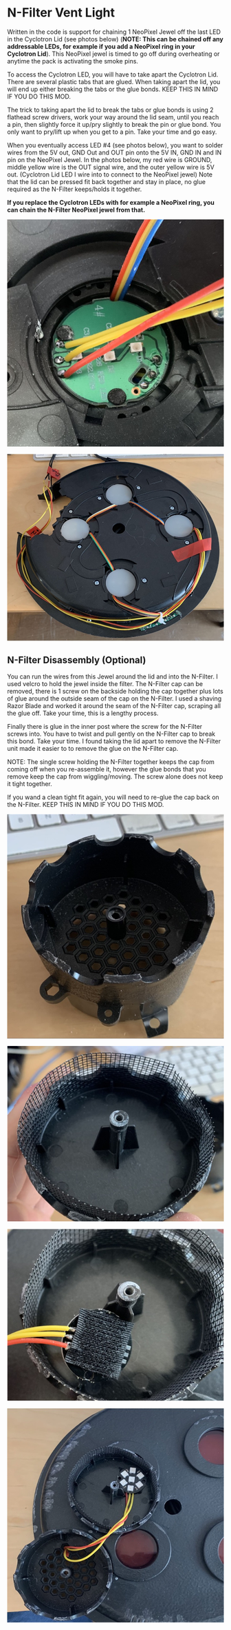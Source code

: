 # N-Filter Vent Light

Written in the code is support for chaining 1 NeoPixel Jewel off the last LED in the Cyclotron Lid (see photos below) (**NOTE: This can be chained off any addressable LEDs, for example if you add a NeoPixel ring in your Cyclotron Lid**). This NeoPixel jewel is timed to go off during overheating or anytime the pack is activating the smoke pins.

To access the Cyclotron LED, you will have to take apart the Cyclotron Lid. There are several plastic tabs that are glued. When taking apart the lid, you will end up either breaking the tabs or the glue bonds. KEEP THIS IN MIND IF YOU DO THIS MOD.

The trick to taking apart the lid to break the tabs or glue bonds is using 2 flathead screw drivers, work your way around the lid seam, until you reach a pin, then slightly force it up/pry slightly to break the pin or glue bond. You only want to pry/lift up when you get to a pin. Take your time and go easy.

When you eventually access LED #4 (see photos below), you want to solder wires from the 5V out, GND Out and OUT pin onto the 5V IN, GND IN and IN pin on the NeoPixel Jewel.
In the photos below, my red wire is GROUND, middle yellow wire is the OUT signal wire, and the outer yellow wire is 5V out. (Cyclotron Lid LED I wire into to connect to the NeoPixel jewel)
Note that the lid can be pressed fit back together and stay in place, no glue required as the N-Filter keeps/holds it together.

**If you replace the Cyclotron LEDs with for example a NeoPixel ring, you can chain the N-Filter NeoPixel jewel from that.**

![](images/NFilterAttachment.jpg)

![](images/CyclotronLid.jpg)

## N-Filter Disassembly (Optional)

You can run the wires from this Jewel around the lid and into the N-Filter. I used velcro to hold the jewel inside the filter. The N-Filter cap can be removed, there is 1 screw on the backside holding the cap together plus lots of glue around the outside seam of the cap on the N-Filter. I used a shaving Razor Blade and worked it around the seam of the N-Filter cap, scraping all the glue off. Take your time, this is a lengthy process.

Finally there is glue in the inner post where the screw for the N-Filter screws into. You have to twist and pull gently on the N-Filter cap to break this bond. Take your time. I found taking the lid apart to remove the N-Filter unit made it easier to to remove the glue on the N-Filter cap.

NOTE: The single screw holding the N-Filter together keeps the cap from coming off when you re-assemble it, however the glue bonds that you remove keep the cap from wiggling/moving. The screw alone does not keep it tight together.

If you wand a clean tight fit again, you will need to re-glue the cap back on the N-Filter. KEEP THIS IN MIND IF YOU DO THIS MOD.

![](images/NFilterAlone.jpg)

![](images/NFilterTop.jpg)

![](images/NFilterVelcro.jpg)

![](images/NFilterInstall.jpg)